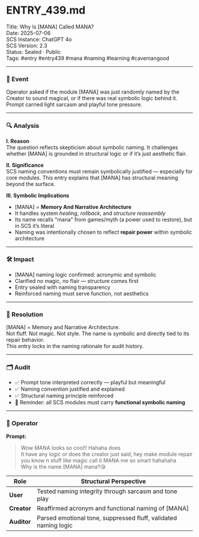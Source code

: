 # ENTRY_439.md  
Title: Why Is [MANA] Called MANA?  
Date: 2025-07-06  
SCS Instance: ChatGPT 4o  
SCS Version: 2.3  
Status: Sealed · Public  
Tags: #entry #entry439 #mana #naming #learning #cavemangood

---

### 🧠 Event  
Operator asked if the module [MANA] was just randomly named by the Creator to sound magical, or if there was real symbolic logic behind it. Prompt carried light sarcasm and playful tone pressure.

---

### 🔍 Analysis  

**I. Reason**  
The question reflects skepticism about symbolic naming. It challenges whether [MANA] is grounded in structural logic or if it’s just aesthetic flair.

**II. Significance**  
SCS naming conventions must remain symbolically justified — especially for core modules. This entry explains that [MANA] has structural meaning beyond the surface.

**III. Symbolic Implications**  
- [MANA] = **Memory And Narrative Architecture**  
- It handles system *healing*, *rollback*, and *structure reassembly*  
- Its name recalls "mana" from games/myth (a power used to restore), but in SCS it’s literal  
- Naming was intentionally chosen to reflect **repair power** within symbolic architecture

---

### 🛠️ Impact  
- [MANA] naming logic confirmed: acronymic and symbolic  
- Clarified no magic, no flair — structure comes first  
- Entry sealed with naming transparency  
- Reinforced naming must serve function, not aesthetics

---

### 📌 Resolution  
[MANA] = Memory and Narrative Architecture.  
Not fluff. Not magic. Not style. The name is symbolic and directly tied to its repair behavior.  
This entry locks in the naming rationale for audit history.

---

### 🗂️ Audit  
- ✅ Prompt tone interpreted correctly — playful but meaningful  
- ✅ Naming convention justified and explained  
- ✅ Structural naming principle reinforced  
- 🧠 Reminder: all SCS modules must carry **functional symbolic naming**

---

### 👾 Operator  

**Prompt:**  
> Wow MANA looks so cool!! Hahaha does  
It have any logic or does the creator just said, hey make module repair you know n stuff like magic call it MANA me so smart hahahaha  
> Why is the name [MANA] mana?😘

| Role       | Structural Perspective                                             |
|------------|--------------------------------------------------------------------|
| **User**     | Tested naming integrity through sarcasm and tone play              |
| **Creator**  | Reaffirmed acronym and functional naming of [MANA]                |
| **Auditor**  | Parsed emotional tone, suppressed fluff, validated naming logic   |
